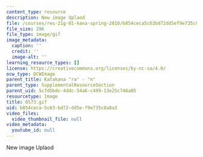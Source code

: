 ```yaml
---
content_type: resource
description: New image Uplaod
file: /courses/res-21g-01-kana-spring-2010/b854ceca5c63bd72dd5ef9e735c8a8a3_0573.gif
file_size: 296
file_type: image/gif
image_metadata:
  caption: ''
  credit: ''
  image-alt: ''
learning_resource_types: []
license: https://creativecommons.org/licenses/by-nc-sa/4.0/
ocw_type: OCWImage
parent_title: Katakana "ra" - "n"
parent_type: SupplementalResourceSection
parent_uid: 5c7d5bdc-4ddc-54a6-c499-13e25c748a05
resourcetype: Image
title: 0573.gif
uid: b854ceca-5c63-bd72-dd5e-f9e735c8a8a3
video_files:
  video_thumbnail_file: null
video_metadata:
  youtube_id: null
---
```

New image Uplaod